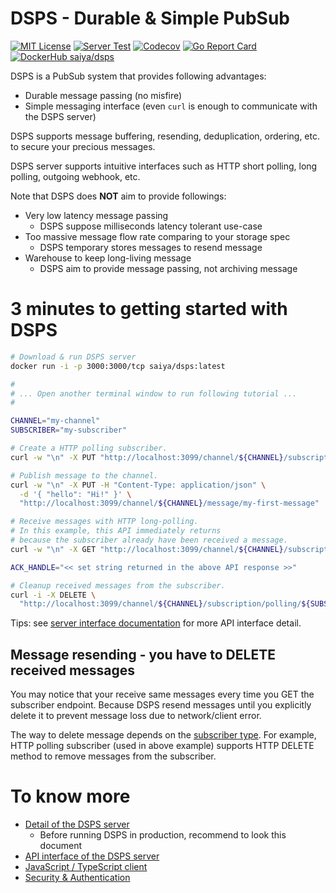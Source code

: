 # DSPS - Durable & Simple PubSub

[![MIT License](https://img.shields.io/badge/LICENSE-MIT-brightgreen)](./LICENSE)
[![Server Test](https://github.com/saiya/dsps/workflows/Server%20Test/badge.svg?1)](https://github.com/saiya/dsps/actions?query=workflow%3A%22Server+Test%22)
[![Codecov](https://codecov.io/gh/saiya/dsps/branch/main/graph/badge.svg?token=DSSOWMB60X)](https://codecov.io/gh/saiya/dsps)
[![Go Report Card](https://goreportcard.com/badge/github.com/saiya/dsps?1)](https://goreportcard.com/report/github.com/saiya/dsps)
[![DockerHub saiya/dsps](https://img.shields.io/badge/dockerhub-saiya%2Fdsps-blue)](https://hub.docker.com/r/saiya/dsps/tags)

DSPS is a PubSub system that provides following advantages:

- Durable message passing (no misfire)
- Simple messaging interface (even `curl` is enough to communicate with the DSPS server)

DSPS supports message buffering, resending, deduplication, ordering, etc. to secure your precious messages.

DSPS server supports intuitive interfaces such as HTTP short polling, long polling, outgoing webhook, etc.

Note that DSPS does **NOT** aim to provide followings:

- Very low latency message passing
  - DSPS suppose milliseconds latency tolerant use-case
- Too massive message flow rate comparing to your storage spec
  - DSPS temporary stores messages to resend message
- Warehouse to keep long-living message
  - DSPS aim to provide message passing, not archiving message


# 3 minutes to getting started with DSPS

```sh
# Download & run DSPS server
docker run -i -p 3000:3000/tcp saiya/dsps:latest

#
# ... Open another terminal window to run following tutorial ...
#

CHANNEL="my-channel"
SUBSCRIBER="my-subscriber"

# Create a HTTP polling subscriber.
curl -w "\n" -X PUT "http://localhost:3099/channel/${CHANNEL}/subscription/polling/${SUBSCRIBER}"

# Publish message to the channel.
curl -w "\n" -X PUT -H "Content-Type: application/json" \
  -d '{ "hello": "Hi!" }' \
  "http://localhost:3099/channel/${CHANNEL}/message/my-first-message"

# Receive messages with HTTP long-polling.
# In this example, this API immediately returns
# because the subscriber already have been received a message.
curl -w "\n" -X GET "http://localhost:3099/channel/${CHANNEL}/subscription/polling/${SUBSCRIBER}?timeout=30s&max=64"

ACK_HANDLE="<< set string returned in the above API response >>"

# Cleanup received messages from the subscriber.
curl -i -X DELETE \
  "http://localhost:3099/channel/${CHANNEL}/subscription/polling/${SUBSCRIBER}/message?ackHandle=${ACK_HANDLE}"
```

Tips: see [server interface documentation](./server/doc/interface) for more API interface detail.

## Message resending - you have to DELETE received messages

You may notice that your receive same messages every time you GET the subscriber endpoint. Because DSPS resend messages until you explicitly delete it to prevent message loss due to network/client error.

The way to delete message depends on the [subscriber type](./server/doc/interface/subscribe/README.md). For example, HTTP polling subscriber (used in above example) supports HTTP DELETE method to remove messages from the subscriber.

# To know more

- [Detail of the DSPS server](./server/README.md)
  - Before running DSPS in production, recommend to look this document
- [API interface of the DSPS server](./server/doc/interface)
- [JavaScript / TypeScript client](./client/js/README.md)
- [Security & Authentication](./server/doc/security.md)
